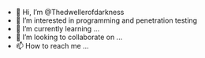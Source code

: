 - 👋 Hi, I’m @Thedwellerofdarkness
- 👀 I’m interested in programming and penetration testing
- 🌱 I’m currently learning ...
- 💞️ I’m looking to collaborate on ...
- 📫 How to reach me ...

<!---
Thedwellerofdarkness/Thedwellerofdarkness is a ✨ special ✨ repository because its `README.md` (this file) appears on your GitHub profile.
You can click the Preview link to take a look at your changes.
--->
